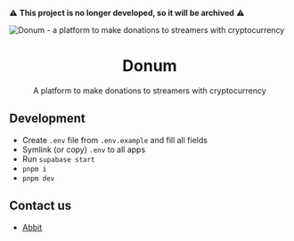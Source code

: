 :warning: **This project is no longer developed, so it will be archived** :warning:

<img alt="Donum - a platform to make donations to streamers with cryptocurrency" src="https://socialify.git.ci/rbkkl/donum/image?description=1&logo=https%3A%2F%2Fraw.githubusercontent.com%2FRBKKL%2Fdonum%2Fmain%2Fpackages%2Fassets%2Fdonum-logo.png&name=1&theme=Dark">
<h1 align="center">Donum</h1>

<p align="center">
A platform to make donations to streamers with cryptocurrency
</p>

## Development

- Create `.env` file from `.env.example` and fill all fields
- Symlink (or copy) `.env` to all apps
- Run `supabase start`
- `pnpm i`
- `pnpm dev`

## Contact us

- [Abbit](https://github.com/abbit)
